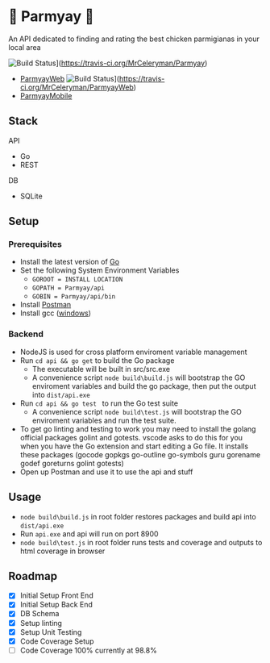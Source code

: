 # :poultry_leg: Parmyay :poultry_leg:

An API dedicated to finding and rating the best chicken parmigianas in your local area

![Build Status](https://travis-ci.org/MrCeleryman/Parmyay.svg?branch=master)](https://travis-ci.org/MrCeleryman/Parmyay)

* [ParmyayWeb](https://github.com/MrCeleryman/ParmyayWeb) ![Build Status](https://travis-ci.org/MrCeleryman/ParmyayWeb.svg?branch=master)](https://travis-ci.org/MrCeleryman/ParmyayWeb)
* [ParmyayMobile](https://github.com/MrCeleryman/ParmyayMobile)

## Stack

API
* Go
* REST

DB
* SQLite

## Setup

### Prerequisites

* Install the latest version of [Go](https://golang.org/dl/)
* Set the following System Environment Variables
	* `GOROOT = INSTALL LOCATION`
	* `GOPATH = Parmyay/api`
	* `GOBIN = Parmyay/api/bin`
* Install [Postman](https://www.getpostman.com/)
* Install gcc ([windows](https://sourceforge.net/projects/mingw-w64/?source=typ_redirect))

### Backend

* NodeJS is used for cross platform enviroment variable management
* Run `cd api && go get` to build the Go package
	* The executable will be built in src/src.exe
	* A convenience script `node build\build.js` will bootstrap the GO enviroment variables and build the go package, then put the output into `dist/api.exe`
* Run `cd api && go test ` to run the Go test suite
	* A convenience script `node build\test.js` will bootstrap the GO enviroment variables and run the test suite.
* To get go linting and testing to work you may need to install the golang official packages golint and gotests.
vscode asks to do this for you when you have the Go extension and start editing a Go file.
It installs these packages (gocode gopkgs go-outline go-symbols guru gorename godef goreturns golint gotests)
* Open up Postman and use it to use the api and stuff

## Usage

* `node build\build.js` in root folder restores packages and build api into `dist/api.exe`
* Run `api.exe` and api will run on port 8900
* `node build\test.js` in root folder runs tests and coverage and outputs to html coverage in browser

## Roadmap

- [x] Initial Setup Front End
- [x] Initial Setup Back End
- [x] DB Schema
- [x] Setup linting
- [x] Setup Unit Testing
- [x] Code Coverage Setup
- [ ] Code Coverage 100% currently at 98.8% 
